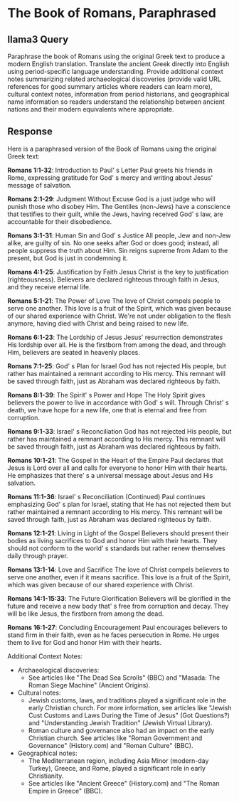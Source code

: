 # The Book of Romans, Paraphrased

## llama3 Query

Paraphrase the book of Romans using the original Greek text to produce a modern English translation. Translate the ancient Greek directly into English using period-specific language understanding. Provide additional context notes summarizing related archaeological discoveries (provide valid URL references for good summary articles where readers can learn more), cultural context notes, information from period historians, and geographical name information so readers understand the relationship between ancient nations and their modern equivalents where appropriate.

## Response

Here is a paraphrased version of the Book of Romans using the original Greek text:

**Romans 1:1-32**: Introduction to Paul' s Letter
Paul greets his friends in Rome, expressing gratitude for God' s mercy and writing about Jesus' message of salvation.

**Romans 2:1-29**: Judgment Without Excuse
God is a just judge who will punish those who disobey Him. The Gentiles (non-Jews) have a conscience that testifies to their guilt, while the Jews, 
having received God' s law, are accountable for their disobedience.

**Romans 3:1-31**: Human Sin and God' s Justice
All people, Jew and non-Jew alike, are guilty of sin. No one seeks after God or does good; instead, all people suppress the truth about Him. Sin reigns 
supreme from Adam to the present, but God is just in condemning it.

**Romans 4:1-25**: Justification by Faith
Jesus Christ is the key to justification (righteousness). Believers are declared righteous through faith in Jesus, and they receive eternal life.

**Romans 5:1-21**: The Power of Love
The love of Christ compels people to serve one another. This love is a fruit of the Spirit, which was given because of our shared experience with 
Christ. We're not under obligation to the flesh anymore, having died with Christ and being raised to new life.

**Romans 6:1-23**: The Lordship of Jesus
Jesus' resurrection demonstrates His lordship over all. He is the firstborn from among the dead, and through Him, believers are seated in heavenly 
places.

**Romans 7:1-25**: God' s Plan for Israel
God has not rejected His people, but rather has maintained a remnant according to His mercy. This remnant will be saved through faith, just as Abraham 
was declared righteous by faith.

**Romans 8:1-39**: The Spirit' s Power and Hope
The Holy Spirit gives believers the power to live in accordance with God' s will. Through Christ' s death, we have hope for a new life, one that is 
eternal and free from corruption.

**Romans 9:1-33**: Israel' s Reconciliation
God has not rejected His people, but rather has maintained a remnant according to His mercy. This remnant will be saved through faith, just as Abraham 
was declared righteous by faith.

**Romans 10:1-21**: The Gospel in the Heart of the Empire
Paul declares that Jesus is Lord over all and calls for everyone to honor Him with their hearts. He emphasizes that there' s a universal message about 
Jesus and His salvation.

**Romans 11:1-36**: Israel' s Reconciliation (Continued)
Paul continues emphasizing God' s plan for Israel, stating that He has not rejected them but rather maintained a remnant according to His mercy. This 
remnant will be saved through faith, just as Abraham was declared righteous by faith.

**Romans 12:1-21**: Living in Light of the Gospel
Believers should present their bodies as living sacrifices to God and honor Him with their hearts. They should not conform to the world' s standards but
rather renew themselves daily through prayer.

**Romans 13:1-14**: Love and Sacrifice
The love of Christ compels believers to serve one another, even if it means sacrifice. This love is a fruit of the Spirit, which was given because of 
our shared experience with Christ.

**Romans 14:1-15:33**: The Future Glorification
Believers will be glorified in the future and receive a new body that' s free from corruption and decay. They will be like Jesus, the firstborn from 
among the dead.

**Romans 16:1-27**: Concluding Encouragement
Paul encourages believers to stand firm in their faith, even as he faces persecution in Rome. He urges them to live for God and honor Him with their 
hearts.

Additional Context Notes:

* Archaeological discoveries:
	+ See articles like   "The Dead Sea Scrolls"   (BBC) and   "Masada: The Roman Siege Machine"   (Ancient Origins).
* Cultural notes:
	+ Jewish customs, laws, and traditions played a significant role in the early Christian church. For more information, see articles like   "Jewish Cust
Customs and Laws During the Time of Jesus"   (Got Questions?) and   "Understanding Jewish Tradition"   (Jewish Virtual Library).
	+ Roman culture and governance also had an impact on the early Christian church. See articles like   "Roman Government and Governance"   (History.com) 
and   "Roman Culture"   (BBC).
* Geographical notes:
	+ The Mediterranean region, including Asia Minor (modern-day Turkey), Greece, and Rome, played a significant role in early Christianity.
	+ See articles like   "Ancient Greece"   (History.com) and   "The Roman Empire in Greece"   (BBC).
